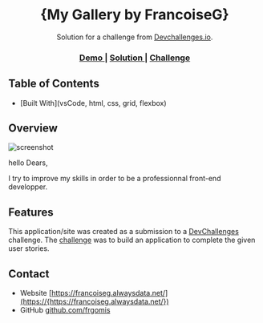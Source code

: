 <!-- Please update value in the {}  -->

<h1 align="center">{My Gallery by FrancoiseG}</h1>

<div align="center">
   Solution for a challenge from  <a href="http://devchallenges.io" target="_blank">Devchallenges.io</a>.
</div>

<div align="center">
  <h3>
    <a href="https://{your-demo-link.your-domain}">
      Demo
    </a>
    <span> | </span>
    <a href="https://frgomis.github.io/_challenge_my_gallery/">
      Solution
    </a>
    <span> | </span>
    <a href="https://devchallenges.io/challenges/gcbWLxG6wdennelX7b8I">
      Challenge
    </a>
  </h3>
</div>

<!-- TABLE OF CONTENTS -->

## Table of Contents

  - [Built With](vsCode, html, css, grid, flexbox)

<!-- OVERVIEW -->

## Overview

![screenshot](assets/design/challenge_My_Challenge.png)

hello Dears,

I try to improve my skills in order to be a professionnal front-end developper. 


## Features

<!-- List the features of your application or follow the template. Don't share the figma file here :) -->

This application/site was created as a submission to a [DevChallenges](https://devchallenges.io/challenges) challenge. The [challenge](https://devchallenges.io/challenges/gcbWLxG6wdennelX7b8I) was to build an application to complete the given user stories.


## Contact

- Website [https://francoiseg.alwaysdata.net/](https://{https://francoiseg.alwaysdata.net/})
- GitHub [github.com/frgomis](https://{github.com/frgomis})
